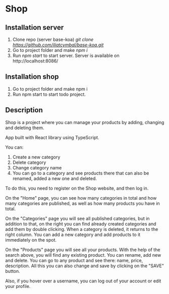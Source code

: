 # Shop

## Installation server
1) Clone repo (server base-koa) *git clone https://github.com/iliatcymbal/base-koa.git*
2) Go to project folder and make *npm i*
3) Run *npm start* to start server. Server is available on http://localhost:8086/

## Installation shop
1) Go to project folder and make npm i
2) Run npm start to start todo project.

## Description
Shop is a project where you can manage your products by adding, changing and deleting them.

App built with React library using TypeScript.
 
You can:
1) Create a new category
2) Delete category
3) Change category name
4) You can go to a category and see products there that can also be renamed, added a new one and deleted.

To do this, you need to register on the Shop website, and then log in.

On the "Home" page, you can see how many categories in total and how many categories are published, as well as how many products you have in total.

On the "Categories" page you will see all published categories, but in addition to that, on the right you can find already created categories and add them by double clicking. When a category is deleted, it returns to the right column.
You can add a new category and add products to it immediately on the spot.

On the "Products" page you will see all your products. With the help of the search above, you will find any existing product.
You can rename, add new and delete.
You can go to any product and see there:
name, price, description. All this you can also change and save by clicking on the "SAVE" button.

Also, if you hover over a username, you can log out of your account or edit your profile.
